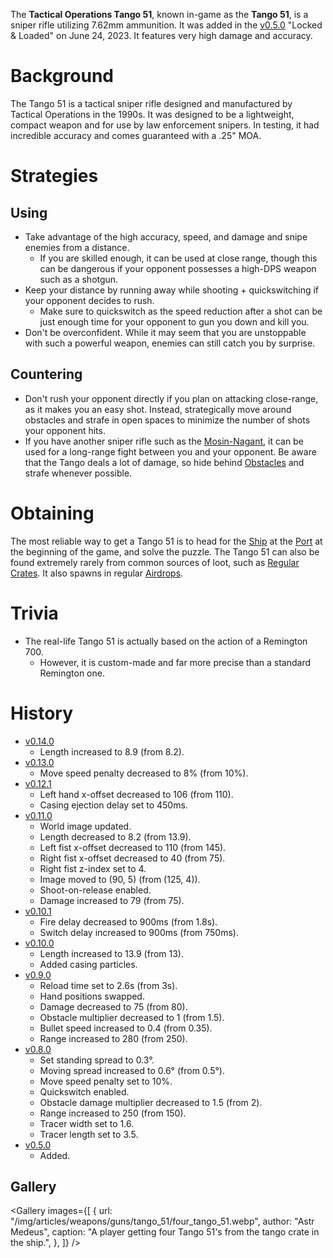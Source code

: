The **Tactical Operations Tango 51**, known in-game as the **Tango 51**, is a sniper rifle utilizing 7.62mm ammunition. It was added in the [v0.5.0](https://github.com/HasangerGames/suroi/releases/tag/v0.5.0) "Locked & Loaded" on June 24, 2023. It features very high damage and accuracy.

# Background

The Tango 51 is a tactical sniper rifle designed and manufactured by Tactical Operations in the 1990s. It was designed to be a lightweight, compact weapon and for use by law enforcement snipers. In testing, it had incredible accuracy and comes guaranteed with a .25" MOA.

# Strategies

## Using

- Take advantage of the high accuracy, speed, and damage and snipe enemies from a distance.
  - If you are skilled enough, it can be used at close range, though this can be dangerous if your opponent possesses a high-DPS weapon such as a shotgun.
- Keep your distance by running away while shooting + quickswitching if your opponent decides to rush.
  - Make sure to quickswitch as the speed reduction after a shot can be just enough time for your opponent to gun you down and kill you.
- Don't be overconfident. While it may seem that you are unstoppable with such a powerful weapon, enemies can still catch you by surprise.

## Countering

- Don't rush your opponent directly if you plan on attacking close-range, as it makes you an easy shot. Instead, strategically move around obstacles and strafe in open spaces to minimize the number of shots your opponent hits.
- If you have another sniper rifle such as the [Mosin-Nagant](/weapons/guns/mosin_nagant), it can be used for a long-range fight between you and your opponent. Be aware that the Tango deals a lot of damage, so hide behind [Obstacles](/obstacles) and strafe whenever possible.

# Obtaining

The most reliable way to get a Tango 51 is to head for the [Ship](/buildings/ship) at the [Port](/buildings/port) at the beginning of the game, and solve the puzzle. The Tango 51 can also be found extremely rarely from common sources of loot, such as [Regular Crates](/obstacles/regular_crate). It also spawns in regular [Airdrops](/obstacles/airdrop_crate).

# Trivia

- The real-life Tango 51 is actually based on the action of a Remington 700.
  - However, it is custom-made and far more precise than a standard Remington one.

# History

- [v0.14.0](https://github.com/HasangerGames/suroi/releases/tag/v0.14.0)
  - Length increased to 8.9 (from 8.2).
- [v0.13.0](https://github.com/HasangerGames/suroi/releases/tag/v0.13.0)
  - Move speed penalty decreased to 8% (from 10%).
- [v0.12.1](https://github.com/HasangerGames/suroi/releases/tag/v0.12.1)
  - Left hand x-offset decreased to 106 (from 110).
  - Casing ejection delay set to 450ms.
- [v0.11.0](https://github.com/HasangerGames/suroi/releases/tag/v0.11.0)
  - World image updated.
  - Length decreased to 8.2 (from 13.9).
  - Left fist x-offset decreased to 110 (from 145).
  - Right fist x-offset decreased to 40 (from 75).
  - Right fist z-index set to 4.
  - Image moved to (90, 5) (from (125, 4)).
  - Shoot-on-release enabled.
  - Damage increased to 79 (from 75).
- [v0.10.1](https://github.com/HasangerGames/suroi/releases/tag/v0.10.1)
  - Fire delay decreased to 900ms (from 1.8s).
  - Switch delay increased to 900ms (from 750ms).
- [v0.10.0](https://github.com/HasangerGames/suroi/releases/tag/v0.10.0)
  - Length increased to 13.9 (from 13).
  - Added casing particles.
- [v0.9.0](https://github.com/HasangerGames/suroi/releases/tag/v0.9.0)
  - Reload time set to 2.6s (from 3s).
  - Hand positions swapped.
  - Damage decreased to 75 (from 80).
  - Obstacle multiplier decreased to 1 (from 1.5).
  - Bullet speed increased to 0.4 (from 0.35).
  - Range increased to 280 (from 250).
- [v0.8.0](https://github.com/HasangerGames/suroi/releases/tag/v0.8.0)
  - Set standing spread to 0.3°.
  - Moving spread increased to 0.6° (from 0.5°).
  - Move speed penalty set to 10%.
  - Quickswitch enabled.
  - Obstacle damage multiplier decreased to 1.5 (from 2).
  - Range increased to 250 (from 150).
  - Tracer width set to 1.6.
  - Tracer length set to 3.5.
- [v0.5.0](https://github.com/HasangerGames/suroi/releases/tag/v0.5.0)
  - Added.

## Gallery

<Gallery
  images={[
    {
      url: "/img/articles/weapons/guns/tango_51/four_tango_51.webp",
      author: "Astr Medeus",
      caption:
        "A player getting four Tango 51's from the tango crate in the ship.",
    },
  ]}
/>
